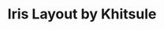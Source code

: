 ---
layout: layouts/keymapdb_entry.njk
OS: []
keymapAuthor: khitsule
firmware: QMK
hasHomeRowMods: False
hasLetterOnThumb: False
keymapImage: https://i.imgur.com/BIzu3RZ.png
keyCount: 56
keyboard: Iris
baseLayouts: ["QWERTY"]
languages: ['English']
layerCount: 5
title: "Iris Layout by Khitsule"
isSplit: True
stagger: columnar
summary: 
keymapUrl: https://github.com/khitsule/qmk_firmware/tree/master/keyboards/keebio/iris/keymaps/khitsule
writeup: https://github.com/khitsule/qmk_firmware/tree/master/keyboards/keebio/iris/keymaps/khitsule/readme.md
---